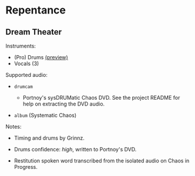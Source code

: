 # Repentance

## Dream Theater

Instruments:

  * (Pro) Drums [(preview)](http://pages.cs.wisc.edu/~tolly/customs/?title=repentance&artist=dream-theater)
  * Vocals (3)

Supported audio:

  * `drumcam`

    * Portnoy's sysDRUMatic Chaos DVD. See the project README for help on extracting the DVD audio.

  * `album` (Systematic Chaos)

Notes:

  * Timing and drums by Grinnz.

  * Drums confidence: *high*, written to Portnoy's DVD.

  * Restitution spoken word transcribed from the isolated audio on Chaos in Progress.

